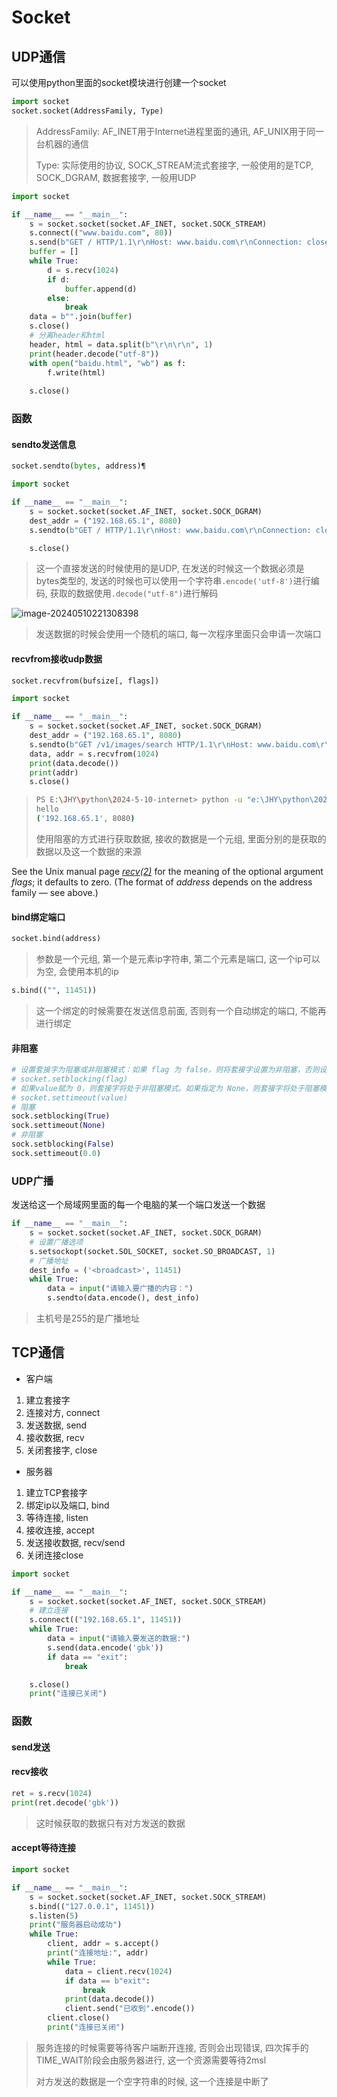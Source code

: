 # Socket

## UDP通信

可以使用python里面的socket模块进行创建一个socket

```python
import socket
socket.socket(AddressFamily, Type)
```

> AddressFamily: AF_INET用于Internet进程里面的通讯, AF_UNIX用于同一台机器的通信
>
> Type: 实际使用的协议, SOCK_STREAM流式套接字, 一般使用的是TCP, SOCK_DGRAM, 数据套接字, 一般用UDP

```python
import socket

if __name__ == "__main__":
    s = socket.socket(socket.AF_INET, socket.SOCK_STREAM)
    s.connect(("www.baidu.com", 80))
    s.send(b"GET / HTTP/1.1\r\nHost: www.baidu.com\r\nConnection: close\r\n\r\n")
    buffer = []
    while True:
        d = s.recv(1024)
        if d:
            buffer.append(d)
        else:
            break
    data = b"".join(buffer)
    s.close()
    # 分离header和html
    header, html = data.split(b"\r\n\r\n", 1)
    print(header.decode("utf-8"))
    with open("baidu.html", "wb") as f:
        f.write(html)
    
    s.close()
```

### 函数

#### sendto发送信息

```python
socket.sendto(bytes, address)¶
```

```python
import socket

if __name__ == "__main__":
    s = socket.socket(socket.AF_INET, socket.SOCK_DGRAM)
    dest_addr = ("192.168.65.1", 8080)
    s.sendto(b"GET / HTTP/1.1\r\nHost: www.baidu.com\r\nConnection: close\r\n\r\n", dest_addr)

    s.close()
```

> 这一个直接发送的时候使用的是UDP, 在发送的时候这一个数据必须是bytes类型的, 发送的时候也可以使用一个字符串`.encode('utf-8')`进行编码, 获取的数据使用`.decode("utf-8")`进行解码

![image-20240510221308398](https://picture-01-1316374204.cos.ap-beijing.myqcloud.com/image/202405102213472.png)

> 发送数据的时候会使用一个随机的端口, 每一次程序里面只会申请一次端口

#### recvfrom接收udp数据

```python
socket.recvfrom(bufsize[, flags])
```

```python
import socket

if __name__ == "__main__":
    s = socket.socket(socket.AF_INET, socket.SOCK_DGRAM)
    dest_addr = ("192.168.65.1", 8080)
    s.sendto(b"GET /v1/images/search HTTP/1.1\r\nHost: www.baidu.com\r\nConnection: close\r\n\r\n", dest_addr)
    data, addr = s.recvfrom(1024)
    print(data.decode())
    print(addr)
    s.close()
```

> ```bash
> PS E:\JHY\python\2024-5-10-internet> python -u "e:\JHY\python\2024-5-10-internet\main.py"
> hello
> ('192.168.65.1', 8080)
> ```
>
> 使用阻塞的方式进行获取数据, 接收的数据是一个元组, 里面分别的是获取的数据以及这一个数据的来源

See the Unix manual page *[recv(2)](https://manpages.debian.org/recv(2))* for the meaning of the optional argument *flags*; it defaults to zero. (The format of *address* depends on the address family — see above.)

#### bind绑定端口

```python
socket.bind(address)
```

> 参数是一个元组, 第一个是元素ip字符串, 第二个元素是端口, 这一个ip可以为空, 会使用本机的ip

````python
s.bind(("", 11451))
````

> 这一个绑定的时候需要在发送信息前面, 否则有一个自动绑定的端口, 不能再进行绑定

#### 非阻塞

```python
# 设置套接字为阻塞或非阻塞模式：如果 flag 为 false，则将套接字设置为非阻塞，否则设置为阻塞。
# socket.setblocking(flag)
# 如果value赋为 0，则套接字将处于非阻塞模式。如果指定为 None，则套接字将处于阻塞模式。
# socket.settimeout(value)
# 阻塞
sock.setblocking(True)
sock.settimeout(None)
# 非阻塞
sock.setblocking(False)
sock.settimeout(0.0)
```

### UDP广播

发送给这一个局域网里面的每一个电脑的某一个端口发送一个数据

````python
if __name__ == "__main__":
    s = socket.socket(socket.AF_INET, socket.SOCK_DGRAM)
    # 设置广播选项
    s.setsockopt(socket.SOL_SOCKET, socket.SO_BROADCAST, 1)
    # 广播地址
    dest_info = ('<broadcast>', 11451)
    while True:
        data = input("请输入要广播的内容：")
        s.sendto(data.encode(), dest_info)
````

> 主机号是255的是广播地址

## TCP通信

+ 客户端

1. 建立套接字
2. 连接对方, connect
3. 发送数据, send
4. 接收数据, recv
5. 关闭套接字, close

+ 服务器

1. 建立TCP套接字
2. 绑定ip以及端口, bind
3. 等待连接, listen
4. 接收连接, accept
5. 发送接收数据, recv/send
6. 关闭连接close

```python
import socket

if __name__ == "__main__":
    s = socket.socket(socket.AF_INET, socket.SOCK_STREAM)
    # 建立连接
    s.connect(("192.168.65.1", 11451))
    while True:
        data = input("请输入要发送的数据:")
        s.send(data.encode('gbk'))
        if data == "exit":
            break

    s.close()
    print("连接已关闭")
```

### 函数

#### send发送

#### recv接收

```python
ret = s.recv(1024)
print(ret.decode('gbk'))
```

> 这时候获取的数据只有对方发送的数据

#### accept等待连接

```python
import socket

if __name__ == "__main__":
    s = socket.socket(socket.AF_INET, socket.SOCK_STREAM)
    s.bind(("127.0.0.1", 11451))
    s.listen(5)
    print("服务器启动成功")
    while True:
        client, addr = s.accept()
        print("连接地址:", addr)
        while True:
            data = client.recv(1024)
            if data == b"exit":
                break
            print(data.decode())
            client.send("已收到".encode())
        client.close()
        print("连接已关闭")
```

> 服务连接的时候需要等待客户端断开连接, 否则会出现错误, 四次挥手的TIME_WAIT阶段会由服务器进行, 这一个资源需要等待2msl
>
> 对方发送的数据是一个空字符串的时候, 这一个连接是中断了